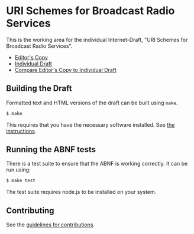 # URI Schemes for Broadcast Radio Services

This is the working area for the individual Internet-Draft, "URI Schemes for Broadcast Radio Services".

* [Editor's Copy](https://bbc.github.io/draft-humfrey-radio-scheme/#go.draft-humfrey-radio-scheme.html)
* [Individual Draft](https://tools.ietf.org/html/draft-humfrey-radio-scheme)
* [Compare Editor's Copy to Individual Draft](https://bbc.github.io/draft-humfrey-radio-scheme/#go.draft-humfrey-radio-scheme.diff)

## Building the Draft

Formatted text and HTML versions of the draft can be built using `make`.

```sh
$ make
```

This requires that you have the necessary software installed.  See
[the instructions](https://github.com/martinthomson/i-d-template/blob/master/doc/SETUP.md).


## Running the ABNF tests

There is a test suite to ensure that the ABNF is working correctly. It can be run using:

```sh
$ make test
```

The test suite requires node.js to be installed on your system.


## Contributing

See the
[guidelines for contributions](https://github.com/bbc/draft-humfrey-radio-scheme/blob/main/CONTRIBUTING.md).
